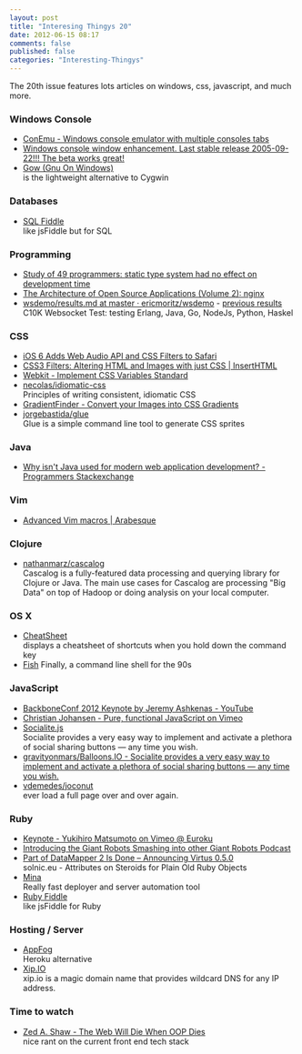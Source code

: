 ```yaml
---
layout: post
title: "Interesing Thingys 20"
date: 2012-06-15 08:17
comments: false
published: false
categories: "Interesting-Thingys"
---
```


The 20th issue features lots articles on windows, css, javascript, and much more.
<!-- More -->

### Windows Console
- [ConEmu - Windows console emulator with multiple consoles tabs](http://code.google.com/p/conemu-maximus5/)
- [Windows console window enhancement. Last stable release 2005-09-22!!! The beta works great!](http://sourceforge.net/projects/console/)
- [Gow (Gnu On Windows)](https://github.com/bmatzelle/gow/wiki/)  
   is the lightweight alternative to Cygwin

### Databases
- [SQL Fiddle](http://sqlfiddle.com/)  
  like jsFiddle but for SQL

### Programming
- [Study of 49 programmers: static type system had no effect on development time](http://www.cs.washington.edu/education/courses/cse590n/10au/hanenberg-oopsla2010.pdf)
- [The Architecture of Open Source Applications (Volume 2): nginx](http://www.aosabook.org/en/nginx.html)
- [wsdemo/results.md at master · ericmoritz/wsdemo](https://github.com/ericmoritz/wsdemo/blob/master/results.md) - [previous results](https://github.com/ericmoritz/wsdemo/blob/results-v1/results.md)  
  C10K Websocket Test: testing Erlang, Java, Go, NodeJs, Python, Haskel 

### CSS
- [iOS 6 Adds Web Audio API and CSS Filters to Safari](https://developer.apple.com/technologies/ios6/)
- [CSS3 Filters: Altering HTML and Images with just CSS | InsertHTML](http://www.inserthtml.com/2012/06/css-filters/)
- [Webkit - Implement CSS Variables Standard](http://trac.webkit.org/changeset/120154)
- [necolas/idiomatic-css](https://github.com/necolas/idiomatic-css)  
  Principles of writing consistent, idiomatic CSS
- [GradientFinder - Convert your Images into CSS Gradients](http://gradientfinder.com/)
- [jorgebastida/glue](https://github.com/jorgebastida/glue)  
   Glue is a simple command line tool to generate CSS sprites

### Java
- [Why isn&#39;t Java used for modern web application development? - Programmers Stackexchange](http://programmers.stackexchange.com/questions/102090/why-isnt-java-used-for-modern-web-application-development)

### Vim
- [Advanced Vim macros | Arabesque](http://blog.sanctum.geek.nz/advanced-vim-macros/)

### Clojure
- [nathanmarz/cascalog](https://github.com/nathanmarz/cascalog)  
   Cascalog is a fully-featured data processing and querying library for Clojure or Java. The main use cases for Cascalog are processing &quot;Big Data&quot; on top of Hadoop or doing analysis on your local computer.

### OS X
- [CheatSheet](http://www.grandtotal.biz/CheatSheet/)  
  displays a cheatsheet of shortcuts when you hold down the command key
- [Fish](http://ridiculousfish.com/shell/)
  Finally, a command line shell for the 90s

### JavaScript
- [BackboneConf 2012 Keynote by Jeremy Ashkenas - YouTube](http://www.youtube.com/watch?v=yDmRRJzTo38)
- [Christian Johansen - Pure, functional JavaScript on Vimeo](https://vimeo.com/43382919)
- [Socialite.js](http://socialitejs.com/)  
   Socialite provides a very easy way to implement and activate a plethora of social sharing buttons — any time you wish.
- [gravityonmars/Balloons.IO - Socialite provides a very easy way to implement and activate a plethora of social sharing buttons — any time you wish.](https://github.com/gravityonmars/Balloons.IO)
- [vdemedes/joconut](https://github.com/vdemedes/joconut)  
  ever load a full page over and over again.

### Ruby
- [Keynote - Yukihiro Matsumoto on Vimeo @ Euroku](https://vimeo.com/43590847)
- [Introducing the Giant Robots Smashing into other Giant Robots Podcast](http://robots.thoughtbot.com/post/24882797476/introducing-the-giant-robots-smashing-into-other-giant)
- [Part of DataMapper 2 Is Done – Announcing Virtus 0.5.0](http://solnic.eu/2012/06/10/part-of-datamapper-2-is-done-announcing-virtus-0-5-0.html)  
  solnic.eu - Attributes on Steroids for Plain Old Ruby Objects
- [Mina](http://nadarei.co/mina/)  
   Really fast deployer and server automation tool
- [Ruby Fiddle](http://rubyfiddle.com/)  
  like jsFiddle for Ruby

### Hosting / Server
- [AppFog](https://console.appfog.com/login)  
  Heroku alternative
- [Xip.IO](http://xip.io/)  
  xip.io is a magic domain name that provides wildcard DNS for any IP address.

### Time to watch
- [Zed A. Shaw - The Web Will Die When OOP Dies](https://vimeo.com/43380467)  
  nice rant on the current front end tech stack
